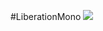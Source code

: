 #LiberationMono
![](https://cloud.githubusercontent.com/assets/8317250/7021758/223ec8b2-dd60-11e4-9ebe-929603b2c1bf.png)
